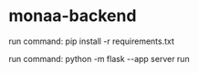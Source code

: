 # monaa-backend

run command: pip install -r requirements.txt

run command: python -m flask --app server run
